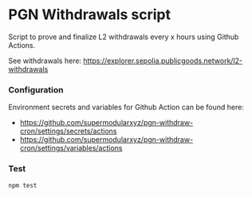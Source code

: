 # PGN Withdrawals script

Script to prove and finalize L2 withdrawals every x hours using Github Actions.

See withdrawals here: https://explorer.sepolia.publicgoods.network/l2-withdrawals

### Configuration

Environment secrets and variables for Github Action can be found here:

- https://github.com/supermodularxyz/pgn-withdraw-cron/settings/secrets/actions
- https://github.com/supermodularxyz/pgn-withdraw-cron/settings/variables/actions

### Test

```sh
npm test
```
